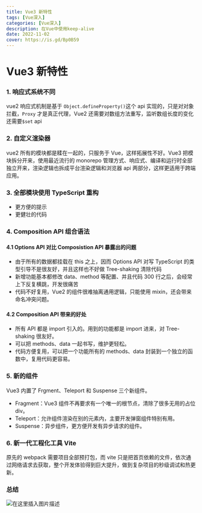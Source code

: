 ```yaml
---
title: Vue3 新特性
tags: [Vue深入]
categories: [Vue深入]
description: 在Vue中使用keep-alive
date: 2022-11-02
cover: https://is.gd/Bp0B59
---
```


# Vue3 新特性

### 1. 响应式系统不同

vue2 响应式机制是基于 `Object.defineProperty()`这个 api 实现的，只是对对象拦截，`Proxy` 才是真正代理，Vue2 还需要对数组方法重写，监听数组长度的变化还需要`$set` api

### 2. 自定义渲染器

vue2 所有的模块都是糅在一起的，只服务于 Vue，这样拓展性不好。Vue3 把模块拆分开来，使用最近流行的 monorepo 管理方式、响应式、编译和运行时全部独立开来，渲染逻辑也拆成平台渲染逻辑和浏览器 api 两部分，这样更适用于跨端应用。

### 3. 全部模块使用 TypeScript 重构

- 更方便的提示
- 更健壮的代码

### 4. Composition API 组合语法

#### 4.1 Options API 对比 Composistion API 暴露出的问题

- 由于所有的数据都挂载在 this 之上，因而 Options API 对写 TypeScript 的类型引导不是很友好，并且这样也不好做 Tree-shaking 清除代码
- 新增功能基本都修改 data、method 等配置、并且代码 300 行之后，会经常上下反复横跳，开发很痛苦
- 代码不好复用，Vue2 的组件很难抽离通用逻辑，只能使用 mixin，还会带来命名冲突问题。

#### 4.2 Composition API 带来的好处

- 所有 API 都是 import 引入的。用到的功能都是 import 进来，对 Tree-shaking 很友好。
- 可以把 methods、data 一起书写，维护更轻松。
- 代码方便复用，可以把一个功能所有的 methods、data 封装到一个独立的函数中，复用代码更容易。

### 5. 新的组件

Vue3 内置了 Frgment、Teleport 和 Suspense 三个新组件。

- Fragment：Vue3 组件不再要求有一个唯一的根节点，清除了很多无用的占位 div。
- Teleport：允许组件渲染在别的元素内，主要开发弹窗组件特别有用。
- Suspense：异步组件，更方便开发有异步请求的组件。

### 6. 新一代工程化工具 Vite

原先的 webpack 需要项目全部预打包，而 vite 只是把首页依赖的文件，依次通过网络请求去获取，整个开发体验得到巨大提升，做到复杂项目的秒级调试和热更新。

### 总结

![在这里插入图片描述](https://img-blog.csdnimg.cn/385ea922b6044c08bf10f61b0bc46a83.png)
